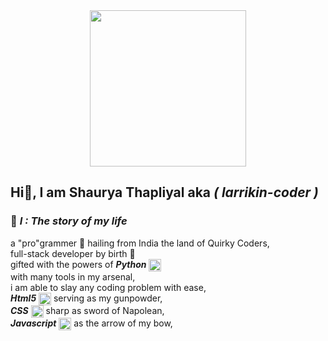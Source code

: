 <div align="center">
  <img src="https://media.giphy.com/media/AKjT5kDZMK4wsPXJPk/giphy.gif" width="250"/>
 </div>
<h2 align="left">Hi👋, I am Shaurya Thapliyal aka <i>( larrikin-coder )</i></h2>
<h3>🙋‍ <i>I : The story of my life</i> </h3>
a "pro"grammer 🧑‍ hailing from India the land of Quirky Coders,<br>
full-stack developer by birth 👶<br>
gifted with the powers of <i><b> Python</b> </i> <span><img align="center" src="https://cdn.jsdelivr.net/gh/devicons/devicon/icons/python/python-original.svg" height="20" /></span><br>
with many tools in my arsenal,<br> 
i am able to slay any coding problem with ease,<br>
<i><b>Html5</b></i> <span><img align="center" src="https://cdn.jsdelivr.net/gh/devicons/devicon/icons/html5/html5-original.svg" height="20"/></span> serving as my gunpowder,<br>
<i><b>CSS</b></i><span> <img align="center" src="https://cdn.jsdelivr.net/gh/devicons/devicon/icons/css3/css3-original.svg" height="20"/></span> sharp as sword of Napolean,<br>
<i><b>Javascript</b></i> <span><img align="center" src="https://cdn.jsdelivr.net/gh/devicons/devicon/icons/javascript/javascript-original.svg" height="20"/></span> as the arrow of my bow,<br>


          

 
